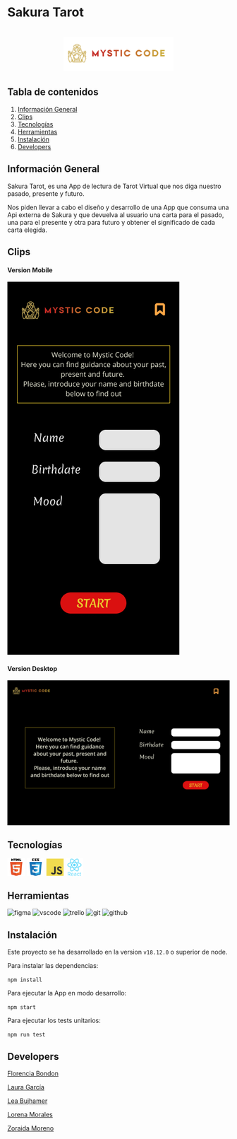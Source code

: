 # Sakura Tarot
<h1 align="center">
  <img src="./src/assets/img/logo-white.png" alt= "Logo" width=250px> 
  <!-- <spam align="center">SoundWave</spam> -->
</h1>

## Tabla de contenidos 
   1. [Información General](#información-general)
   2. [Clips](#clips)
   3. [Tecnologías](#tecnologías)
   4. [Herramientas](#herramientas)
   5. [Instalación](#instalación)
   6. [Developers](#developers)

## Información General
Sakura Tarot, es una App de lectura de Tarot Virtual que nos diga nuestro pasado, presente y futuro. 

 Nos piden llevar a cabo el diseño y desarrollo de una App que consuma una Api externa de Sakura y que devuelva al usuario una carta para el pasado, una para el presente y otra para futuro y obtener el significado de cada carta elegida.


## Clips

#### Version Mobile
![Version Mobile ](./src/assets/img/mobile-version.png)

#### Version Desktop

![Version Desktop ](./src/assets/img/desktop-version.png)


## Tecnologías
<div> <img src="https://raw.githubusercontent.com/devicons/devicon/master/icons/html5/html5-original-wordmark.svg" alt="html5" width="40" height="40"/>
<img src="https://raw.githubusercontent.com/devicons/devicon/master/icons/css3/css3-original-wordmark.svg" alt="css3" width="40" height="40"/>
<img src="https://raw.githubusercontent.com/devicons/devicon/master/icons/javascript/javascript-original.svg" alt="javascript" width="40" height="40"/> 
<img src="https://raw.githubusercontent.com/devicons/devicon/master/icons/react/react-original-wordmark.svg" alt="css3" width="40" height="40"/></div>

## Herramientas
<div>
<img src="https://www.vectorlogo.zone/logos/figma/figma-icon.svg" alt="figma" width="40" height="40"/>
<img src="https://w7.pngwing.com/pngs/512/824/png-transparent-visual-studio-code-hd-logo-thumbnail.png" alt="vscode" width="40" heigth="40"/>
<img src="https://w7.pngwing.com/pngs/115/721/png-transparent-trello-social-icons-icon.png" alt="trello" width="40" heigth="40"/>
<img src="https://www.vectorlogo.zone/logos/git-scm/git-scm-icon.svg" alt="git" width="40" height="40"/>
<img src="https://cdn-icons-png.flaticon.com/512/25/25231.png" alt="github" width="40" heigth="40"/> </div>

## Instalación
Este proyecto se ha desarrollado en la version `v18.12.0` o superior de node.

Para instalar las dependencias:

  `npm install`

Para ejecutar la App en modo desarrollo:

  `npm start`

Para ejecutar los tests unitarios: 

  `npm run test`

## Developers

[Florencia Bondon](https://github.com/florienborg)

[Laura García](https://github.com/laugarci)

[Lea Bujhamer](https://github.com/leandrita)

[Lorena Morales](https://github.com/Lorenamood)

[Zoraida Moreno](https://github.com/ZoraidaMorenoCadenas)

